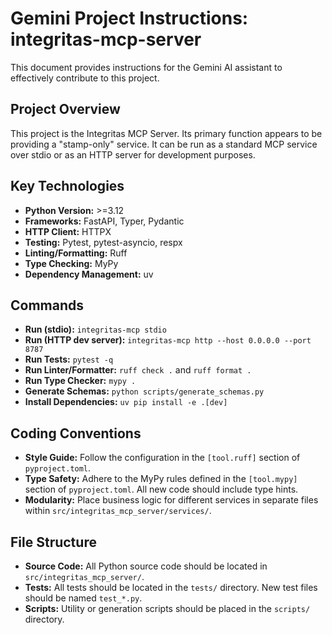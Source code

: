# Gemini Project Instructions: integritas-mcp-server

This document provides instructions for the Gemini AI assistant to effectively contribute to this project.

## Project Overview

This project is the Integritas MCP Server. Its primary function appears to be providing a "stamp-only" service. It can be run as a standard MCP service over stdio or as an HTTP server for development purposes.

## Key Technologies

- **Python Version:** >=3.12
- **Frameworks:** FastAPI, Typer, Pydantic
- **HTTP Client:** HTTPX
- **Testing:** Pytest, pytest-asyncio, respx
- **Linting/Formatting:** Ruff
- **Type Checking:** MyPy
- **Dependency Management:** uv

## Commands

- **Run (stdio):** `integritas-mcp stdio`
- **Run (HTTP dev server):** `integritas-mcp http --host 0.0.0.0 --port 8787`
- **Run Tests:** `pytest -q`
- **Run Linter/Formatter:** `ruff check .` and `ruff format .`
- **Run Type Checker:** `mypy .`
- **Generate Schemas:** `python scripts/generate_schemas.py`
- **Install Dependencies:** `uv pip install -e .[dev]`

## Coding Conventions

- **Style Guide:** Follow the configuration in the `[tool.ruff]` section of `pyproject.toml`.
- **Type Safety:** Adhere to the MyPy rules defined in the `[tool.mypy]` section of `pyproject.toml`. All new code should include type hints.
- **Modularity:** Place business logic for different services in separate files within `src/integritas_mcp_server/services/`.

## File Structure

- **Source Code:** All Python source code should be located in `src/integritas_mcp_server/`.
- **Tests:** All tests should be located in the `tests/` directory. New test files should be named `test_*.py`.
- **Scripts:** Utility or generation scripts should be placed in the `scripts/` directory.
